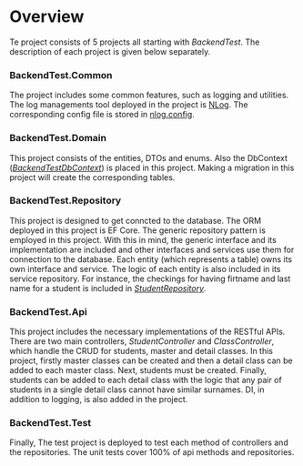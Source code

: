 # Overview
Te project consists of 5 projects all starting with *BackendTest*. The description of each project is given below separately.

### BackendTest.Common
The project includes some common features, such as logging and utilities. The log managements tool deployed in the project is [NLog](https://nlog-project.org/). The corresponding config file is stored in [nlog.config](BackendTest.Api/nlog.config).

### BackendTest.Domain
This project consists of the entities, DTOs and enums. Also the DbContext (*[BackendTestDbContext](BackendTest.Domain/BackendTestDbContext.cs)*) is placed in this project. Making a migration in this project will create the corresponding tables.

### BackendTest.Repository
This project is designed to get conncted to the database. The ORM deployed in this project is EF Core. The generic repository pattern is employed in this project. With this in mind, the generic interface and its implementation are included and other interfaces and services use them for connection to the database. Each entity (which represents a table) owns its own interface and service. The logic of each entity is also included in its service repository. For instance, the checkings for having firtname and last name for a student is included in *[StudentRepository](BackendTest.Repository/StudentRepository.cs)*.

### BackendTest.Api
This project includes the necessary implementations of the RESTful APIs. There are two main controllers, *StudentController* and *ClassController*, which handle the CRUD for students, master and detail classes.
In this project, firstly master classes can be created and then a detail class can be added to each master class. Next, students must be created. Finally, students can be added to each detail class with the logic that any pair of students in a single detail class cannot have similar surnames.
DI, in addition to logging, is also added in the project.

### BackendTest.Test
Finally, The test project is deployed to test each method of controllers and the repositories. The unit tests cover 100% of api methods and repositories.
